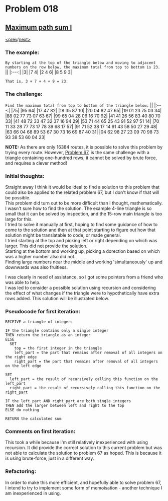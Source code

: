 # Problem 018

## [Maximum path sum I](https://projecteuler.net/problem=18)

[<prev](./../017_number_letter_counts/README.md)/[next>](./../019_counting_sundays/README.md) 

### The example:
`By starting at the top of the triangle below and moving to adjacent numbers on the row below, the maximum total from top to bottom is 23.`
||
|:---:|
|3|
|7 4|
|2 4 6|
|8 5 9 3|

`That is, 3 + 7 + 4 + 9 = 23.`

### The challenge:
`Find the maximum total from top to bottom of the triangle below:`
||
|:---:|
|75|
|95 64|
|17 47 82|
|18 35 87 10|
|20 04 82 47 65|
|19 01 23 75 03 34|
|88 02 77 73 07 63 67|
|99 65 04 28 06 16 70 92|
|41 41 26 56 83 40 80 70 33|
|41 48 72 33 47 32 37 16 94 29|
|53 71 44 65 25 43 91 52 97 51 14|
|70 11 33 28 77 73 17 78 39 68 17 57|
|91 71 52 38 17 14 91 43 58 50 27 29 48|
|63 66 04 68 89 53 67 30 73 16 69 87 40 31|
|04 62 98 27 23 09 70 98 73 93 38 53 60 04 23|

**NOTE:** As there are only 16384 routes, it is possible to solve this problem by trying every route. However, 
[Problem 67](https://projecteuler.net/problem=67), 
is the same challenge with a triangle containing one-hundred rows; it cannot be solved by brute force, and requires a clever method!

### Initial thoughts:
Straight away I think it would be ideal to find a solution to this problem that could also be applied to the related problem 67, but I don't know if that will be possible.\
This problem did turn out to be more difficult than I thought, mathematically. I wasn't sure how to find the solution. The example 4-line triangle is so small that it can be solved by inspection, and the 15-row main triangle is too large for this. \
I tried to solve it manually at first, hoping to find some guidance of how to come to the solution and then at that point starting to figure out how that solution might be translatable to code, or made general. \
I tried starting at the top and picking left or right depending on which was larger. This did not provide the solution. \
Starting at the bottom and working up, picking a dorection based on which was a higher number also did not. \
Finding large numbers near the middle and working 'simultaneously' up and downwards was also fruitless. 

I was clearly in need of assistance, so I got some pointers from a friend who was able to help. \
I was led to consider a possible solution using recursion and considering the effect of what changes if the triangle were to hypothetically have extra rows added. This solution will be illustrated below.

### Pseudocode for first iteration:
```
RECEIVE a triangle of integers

IF the triangle contains only a single integer
THEN return the triangle as an integer
ELSE
  SET 
    top = the first integer in the triangle
    left_part = the part that remains after removal of all integers on the right edge
    right_part = the part that remains after removal of all integers on the left edge

SET
  left_part = the result of recursively calling this function on the left_part
  right_part = the result of recursively calling this function on the right_part

IF the left_part AND right_part are both single integers
THEN add the larger between left and right to the top
ELSE do nothing

RETURN the calculated sum
```

### Comments on first iteration:
This took a while because I'm still relatively inexperienced with using recursion. It did provide the correct solution to this current problem but was not able to calculate the solution to problem 67 as hoped. This is because it is using brute-force, just in a different way.

### Refactoring:
In order to make this more efficient, and hopefully able to solve problem 67, I intend to try to implement some form of memoisation - another technique I am inexperienced in using. 
